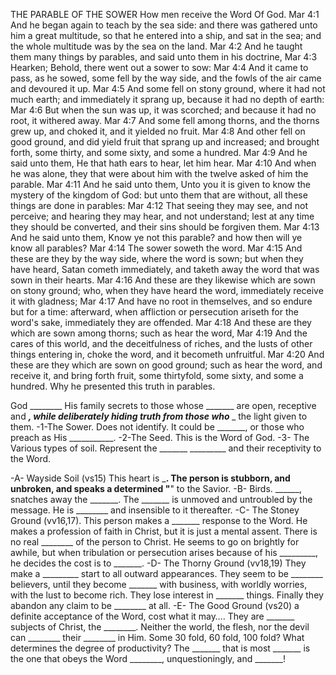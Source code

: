 THE PARABLE OF THE SOWER
How men receive the Word Of God.
Mar 4:1 And he began again to teach by the sea side: and there was gathered unto him a great multitude, so that he entered into a ship, and sat in the sea; and the whole multitude was by the sea on the land. 
Mar 4:2 And he taught them many things by parables, and said unto them in his doctrine, 
Mar 4:3 Hearken; Behold, there went out a sower to sow: 
Mar 4:4 And it came to pass, as he sowed, some fell by the way side, and the fowls of the air came and devoured it up. 
Mar 4:5 And some fell on stony ground, where it had not much earth; and immediately it sprang up, because it had no depth of earth: 
Mar 4:6 But when the sun was up, it was scorched; and because it had no root, it withered away. 
Mar 4:7 And some fell among thorns, and the thorns grew up, and choked it, and it yielded no fruit. 
Mar 4:8 And other fell on good ground, and did yield fruit that sprang up and increased; and brought forth, some thirty, and some sixty, and some a hundred. 
Mar 4:9 And he said unto them, He that hath ears to hear, let him hear. 
Mar 4:10 And when he was alone, they that were about him with the twelve asked of him the parable. 
Mar 4:11 And he said unto them, Unto you it is given to know the mystery of the kingdom of God: but unto them that are without, all these things are done in parables: 
Mar 4:12 That seeing they may see, and not perceive; and hearing they may hear, and not understand; lest at any time they should be converted, and their sins should be forgiven them. 
Mar 4:13 And he said unto them, Know ye not this parable? and how then will ye know all parables? 
Mar 4:14 The sower soweth the word. 
Mar 4:15 And these are they by the way side, where the word is sown; but when they have heard, Satan cometh immediately, and taketh away the word that was sown in their hearts. 
Mar 4:16 And these are they likewise which are sown on stony ground; who, when they have heard the word, immediately receive it with gladness; 
Mar 4:17 And have no root in themselves, and so endure but for a time: afterward, when affliction or persecution ariseth for the word's sake, immediately they are offended. 
Mar 4:18 And these are they which are sown among thorns; such as hear the word, 
Mar 4:19 And the cares of this world, and the deceitfulness of riches, and the lusts of other things entering in, choke the word, and it becometh unfruitful. 
Mar 4:20 And these are they which are sown on good ground; such as hear the word, and receive it, and bring forth fruit, some thirtyfold, some sixty, and some a hundred. 
Why he presented this truth in parables.

God ________ His family secrets to those whose _______ are open, receptive and _______, while deliberately hiding truth from those who ­­­________ the light given to them.
-1-The Sower. Does not identify. It could be _______, or those who preach as His ___________.
-2-The Seed. This is the Word of God.
-3- The Various types of soil. Represent the _______ _________ and their receptivity to the Word.

-A- Wayside Soil (vs15) This heart is _______. The person is stubborn, and unbroken, and speaks a determined &quot;______&quot; to the Savior. 
-B- Birds. ______, snatches away the _______. The _______ is unmoved and untroubled by the message. He is ________ and insensible to it thereafter. 
-C- The Stoney Ground (vv16,17). This person makes a _______ response to the Word. He makes a profession of faith in Christ, but it is just a mental assent. There is no real ________ of the person to Christ. He seems to go on brightly for awhile, but when tribulation or persecution arises because of his _________, he decides the cost is to _______.
-D- The Thorny Ground (vv18,19) They make a _________ start to all outward appearances. They seem to be ________ believers, until they become _______ with business, with worldly worries, with the lust to become rich. They lose interest in _______ things. Finally they abandon any claim to be ________ at all. 
-E- The Good Ground (vs20) a definite acceptance of the Word, cost what it may&hellip;. They are _______ subjects of Christ, the ________. Neither the world, the flesh, nor the devil can ________ their ________ in Him.
Some 30 fold, 60 fold, 100 fold? What determines the degree of productivity? 
The _______ that is most _______ is the one that obeys the Word ________, unquestioningly, and _______!


